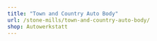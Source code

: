 ```yaml
---
title: "Town and Country Auto Body"
url: /stone-mills/town-and-country-auto-body/
shop: Autowerkstatt
---
```

